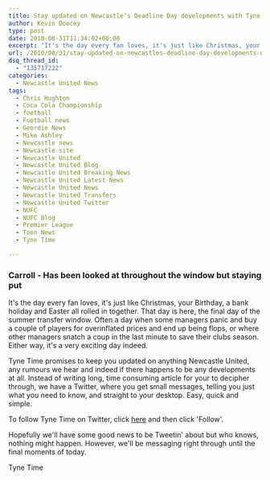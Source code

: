 ```yaml
---
title: Stay updated on Newcastle’s Deadline Day developments with Tyne Time’s Twitter
author: Kevin Doocey
type: post
date: 2010-08-31T11:34:02+00:00
excerpt: "It's the day every fan loves, it's just like Christmas, your Birthday, a bank holiday and Easter all rolled in together.."
url: /2010/08/31/stay-updated-on-newcastles-deadline-day-developments-with-tyne-times-twitter/
dsq_thread_id:
  - "135717222"
categories:
  - Newcastle United News
tags:
  - Chris Hughton
  - Coca Cola Championship
  - football
  - Football news
  - Geordie News
  - Mike Ashley
  - Newcastle news
  - Newcastle site
  - Newcastle United
  - Newcastle United Blog
  - Newcastle United Breaking News
  - Newcastle United Latest News
  - Newcastle United News
  - Newcastle United Transfers
  - Newcastle United Twitter
  - NUFC
  - NUFC Blog
  - Premier League
  - Toon News
  - Tyne Time

---
```

### Carroll - Has been looked at throughout the window but staying put

It's the day every fan loves, it's just like Christmas, your Birthday, a bank holiday and Easter all rolled in together. That day is here, the final day of the summer transfer window. Often a day when some managers panic and buy a couple of players for overinflated prices and end up being flops, or where other managers snatch a coup in the last minute to save their clubs season. Either  way, it's a very exciting day indeed.

Tyne Time promises to keep you updated on anything Newcastle United, any rumours we hear and indeed if there happens to be any developments at all. Instead of writing long, time consuming article for your to decipher through, we have a Twitter, where you get small messages, telling you just what you need to know, and straight to your desktop. Easy, quick and simple.

To follow Tyne Time on Twitter, click [here](https://twitter.com/tynetime "HERE") and then click 'Follow'.

Hopefully we'll have some good news to be Tweetin' about but who knows, nothing might happen. However, we'll be messaging right through until the final moments of today.

Tyne Time
